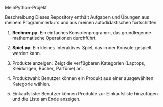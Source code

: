 
MeinPython-Projekt

Beschreibung
Dieses Repository enthält Aufgaben und Übungen aus meinem Programmierkurs und aus meinen autodidaktischen fortschitten.

1. **Rechner.py**: Ein einfaches Konsolenprogramm, das grundlegende mathematische Operationen durchführt.
2. **Spiel.py**: Ein kleines interaktives Spiel, das in der Konsole gespielt werden kann.


3. Produkte anzeigen: Zeigt die verfügbaren Kategorien (Laptops, Kleidungen, Bücher, Parfüme) an.
4. Produktwahl: Benutzer können ein Produkt aus einer ausgewählten Kategorie wählen.
5. Einkaufsliste: Benutzer können Produkte zur Einkaufsliste hinzufügen und die Liste am Ende anzeigen.
